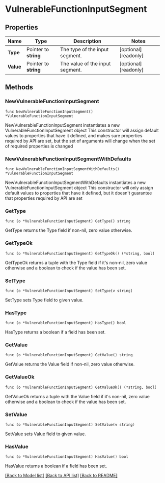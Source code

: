 # VulnerableFunctionInputSegment

## Properties

Name | Type | Description | Notes
------------ | ------------- | ------------- | -------------
**Type** | Pointer to **string** | The type of the input segment. | [optional] [readonly] 
**Value** | Pointer to **string** | The value of the input segment. | [optional] [readonly] 

## Methods

### NewVulnerableFunctionInputSegment

`func NewVulnerableFunctionInputSegment() *VulnerableFunctionInputSegment`

NewVulnerableFunctionInputSegment instantiates a new VulnerableFunctionInputSegment object
This constructor will assign default values to properties that have it defined,
and makes sure properties required by API are set, but the set of arguments
will change when the set of required properties is changed

### NewVulnerableFunctionInputSegmentWithDefaults

`func NewVulnerableFunctionInputSegmentWithDefaults() *VulnerableFunctionInputSegment`

NewVulnerableFunctionInputSegmentWithDefaults instantiates a new VulnerableFunctionInputSegment object
This constructor will only assign default values to properties that have it defined,
but it doesn't guarantee that properties required by API are set

### GetType

`func (o *VulnerableFunctionInputSegment) GetType() string`

GetType returns the Type field if non-nil, zero value otherwise.

### GetTypeOk

`func (o *VulnerableFunctionInputSegment) GetTypeOk() (*string, bool)`

GetTypeOk returns a tuple with the Type field if it's non-nil, zero value otherwise
and a boolean to check if the value has been set.

### SetType

`func (o *VulnerableFunctionInputSegment) SetType(v string)`

SetType sets Type field to given value.

### HasType

`func (o *VulnerableFunctionInputSegment) HasType() bool`

HasType returns a boolean if a field has been set.

### GetValue

`func (o *VulnerableFunctionInputSegment) GetValue() string`

GetValue returns the Value field if non-nil, zero value otherwise.

### GetValueOk

`func (o *VulnerableFunctionInputSegment) GetValueOk() (*string, bool)`

GetValueOk returns a tuple with the Value field if it's non-nil, zero value otherwise
and a boolean to check if the value has been set.

### SetValue

`func (o *VulnerableFunctionInputSegment) SetValue(v string)`

SetValue sets Value field to given value.

### HasValue

`func (o *VulnerableFunctionInputSegment) HasValue() bool`

HasValue returns a boolean if a field has been set.


[[Back to Model list]](../README.md#documentation-for-models) [[Back to API list]](../README.md#documentation-for-api-endpoints) [[Back to README]](../README.md)



